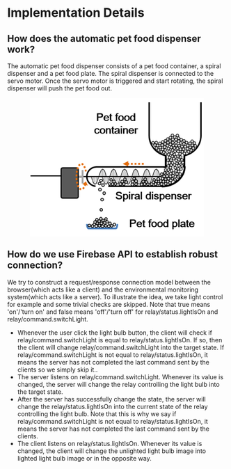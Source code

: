 # Implementation Details

## How does the automatic pet food dispenser work?

The automatic pet food dispenser consists of a pet food container, a spiral dispenser and a pet food plate. The spiral dispenser is connected to the servo motor. Once the servo motor is triggered and start rotating, the spiral dispenser will push the pet food out.

<img src="figs/feeder.png" alt="feeder" style="max-width:400px; display:block; margin:auto">

## How do we use Firebase API to establish robust connection?

We try to construct a request/response connection model between the browser(which acts like a client) and the environmental monitoring system(which acts like a server). To illustrate the idea, we take light control for example and some trivial checks are skipped. Note that true means 'on'/'turn on' and false means 'off'/'turn off' for relay/status.lightIsOn and relay/command.switchLight.

- Whenever the user click the light bulb button, the client will check if relay/command.switchLight is equal to relay/status.lightIsOn. If so, then the client will change relay/command.switchLight into the target state. If relay/command.switchLight is not equal to relay/status.lightIsOn, it means the server has not completed the last command sent by the clients so we simply skip it..
- The server listens on relay/command.switchLight. Whenever its value is changed, the server will change the relay controlling the light bulb into the target state.
- After the server has successfully change the state, the server will change the relay/status.lightIsOn into the current state of the relay controlling the light bulb. Note that this is why we say if relay/command.switchLight is not equal to relay/status.lightIsOn, it means the server has not completed the last command sent by the clients.
- The client listens on relay/status.lightIsOn. Whenever its value is changed, the client will change the unlighted light bulb image into lighted light bulb image or in the opposite way.
